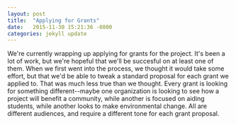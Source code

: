 ```yaml
---
layout: post
title:  "Applying for Grants"
date:   2015-11-30 15:21:36 -0800
categories: jekyll update
---
```

We're currently wrapping up applying for grants for the project. It's been a lot of work, but we're hopeful that we'll be succesful on at least one of them. When we first went into the process, we thought it would take some effort, but that we'd be able to tweak a standard proposal for each grant we applied to. That was much less true than we thought. Every grant is looking for something different--maybe one organization is looking to see how a project will benefit a community, while another is focused on aiding students, while another looks to make environmental change. All are different audiences, and require a different tone for each grant proposal. 